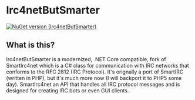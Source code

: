 # Irc4netButSmarter
[![NuGet version (Irc4netButSmarter)](https://img.shields.io/nuget/v/Irc4netButSmarter.svg?style=flat-square)](https://www.nuget.org/packages/Irc4netButSmarter/)

## What is this?
Irc4netButSmarter is a modernized, .NET Core compatible, fork of SmartIrc4net
which is a C# class for communication with IRC networks that
conforms to the RFC 2812 (IRC Protocol).
It's orignally a port of SmartIRC (written in PHP),
but it's much more now (I will backport it to PHP5 some day).
SmartIrc4net an API that handles all IRC protocol messages and is designed for
creating IRC bots or even GUI clients.
